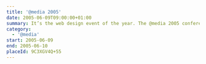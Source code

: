 ```yaml
---
title: '@​media 2005'
date: 2005-06-09T09:00:00+01:00
summary: It’s the web design event of the year. The @media 2005 conference brings together the biggest names from around the world to talk about the hottest topics in web design – web standards and accessibility.
category:
  - '@​media'
start: 2005-06-09
end: 2005-06-10
placeId: 9C3XGV4Q+55
---
```

